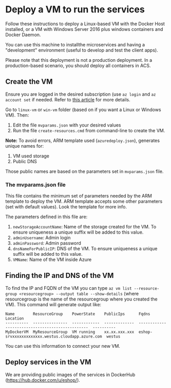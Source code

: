 # Deploy a VM to run the services

Follow these instructions to deploy a Linux-based VM with the Docker Host installed, or a VM with Windows Server 2016 plus
windows containers and Docker Daemon.

You can use this machine to installthe microservices and having a "development" environment (useful to develop and test the client apps).

Please note that this deployment is not a production deployment. In a production-based scenario, you should deploy all containers in ACS.

## Create the VM

Ensure you are logged in the desired subscription (use `az login` and `az account set` if needed. Refer to [this article](https://docs.microsoft.com/en-us/cli/azure/authenticate-azure-cli) for more details.

Go to `linux-vm` or `win-vm` folder (based on if you want a Linux or Windows VM). Then:

1. Edit the file `mvparams.json` with your desired values
2. Run the file `create-resources.cmd` from command-line to create the VM.

**Note:** To avoid errors, ARM template used (`azuredeploy.json`), generates unique names for:

1. VM used storage
2. Public DNS

Those public names are based on the parameters set in `mvparams.json` file.

### The mvparams.json file

This file contains the minimum set of parameters needed by the ARM template to deploy the VM. ARM template accepts some other parameters (set with
default values). Look the template for more info.

The parameters defined in this file are:

1. `newStorageAccountName`: Name of the storage created for the VM. To ensure uniqueness a unique suffix will be added to this value.
2. `adminUsername`: Admin login
3. `adminPassword`: Admin password
4. `dnsNameForPublicIP`: DNS of the VM. To ensure uniqueness a unique suffix will be added to this value.
5. `VMName`: Name of the VM inside Azure

## Finding the IP and DNS of the VM

To find the IP and FQDN of the VM you can type `az vm list --resource-group <resourcegroup> --output table --show-details` (where resourcegroup is the
name of the resourcegroup where you created the VM). This command will generate output like:

```
Name        ResourceGroup    PowerState    PublicIps      Fqdns                                             Location
----------  ---------------  ------------  -------------  ------------------------------------------------  ----------
MyDockerVM  MyResourceGroup  VM running    xx.xx.xxx.xxx  eshop-srvxxxxxxxxxxxxx.westus.cloudapp.azure.com  westus
```

You can use this information to connect your new VM.

## Deploy services in the VM

We are providing public images of the services in DockerHub (https://hub.docker.com/u/eshop/).
